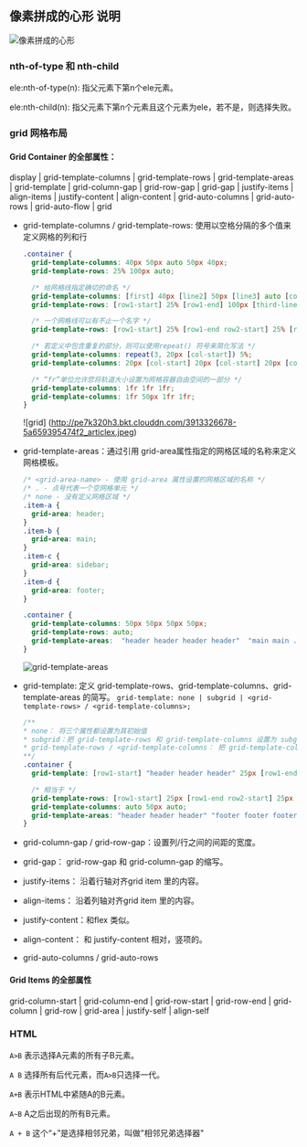 ## 像素拼成的心形 说明

![像素拼成的心形](http://pela5ecqg.bkt.clouddn.com/WechatIMG37.png)

### nth-of-type 和 nth-child
  ele:nth-of-type(n): 指父元素下第n个ele元素。

  ele:nth-child(n): 指父元素下第n个元素且这个元素为ele，若不是，则选择失败。

### grid 网格布局
#### Grid Container 的全部属性：

  display | grid-template-columns | grid-template-rows | grid-template-areas | grid-template | grid-column-gap | grid-row-gap | grid-gap | justify-items | align-items | justify-content | align-content | grid-auto-columns | grid-auto-rows | grid-auto-flow | grid

- grid-template-columns / grid-template-rows: 使用以空格分隔的多个值来定义网格的列和行
  ``` css
  .container {
    grid-template-columns: 40px 50px auto 50px 40px;
    grid-template-rows: 25% 100px auto;

    /* 给网格线指定确切的命名 */
    grid-template-columns: [first] 40px [line2] 50px [line3] auto [col4-start] 50px [five] 40px [end];
    grid-template-rows: [row1-start] 25% [row1-end] 100px [third-line] auto [last-line];

    /* 一个网格线可以有不止一个名字 */
    grid-template-rows: [row1-start] 25% [row1-end row2-start] 25% [row2-end];

    /* 若定义中包含重复的部分，则可以使用repeat() 符号来简化写法 */
    grid-template-columns: repeat(3, 20px [col-start]) 5%;
    grid-template-columns: 20px [col-start] 20px [col-start] 20px [col-start] 5%;

    /* “fr”单位允许您将轨道大小设置为网格容器自由空间的一部分 */
    grid-template-columns: 1fr 1fr 1fr;
    grid-template-columns: 1fr 50px 1fr 1fr;
  }
  ```
  ![grid] (http://pe7k320h3.bkt.clouddn.com/3913326678-5a659395474f2_articlex.jpeg)


- grid-template-areas：通过引用 grid-area属性指定的网格区域的名称来定义网格模板。
  ``` css
  /* <grid-area-name> - 使用 grid-area 属性设置的网格区域的名称 */
  /* . - 点号代表一个空网格单元 */
  /* none - 没有定义网格区域 */
  .item-a {
    grid-area: header;
  }
  .item-b {
    grid-area: main;
  }
  .item-c {
    grid-area: sidebar;
  }
  .item-d {
    grid-area: footer;
  }

  .container {
    grid-template-columns: 50px 50px 50px 50px;
    grid-template-rows: auto;
    grid-template-areas:  "header header header header"  "main main . sidebar" "footer footer footer footer";
  }
  ```

  ![grid-template-areas](https://image-static.segmentfault.com/354/130/3541302653-5a65939515d89)

- grid-template: 定义 grid-template-rows、grid-template-columns、grid-template-areas 的简写。
    `grid-template: none | subgrid | <grid-template-rows> / <grid-template-columns>;`
  ``` css
  /**
  * none： 将三个属性都设置为其初始值
  * subgrid：把 grid-template-rows 和 grid-template-columns 设置为 subgrid, 并且 grid-template-areas 设置为初始值。
  * grid-template-rows / <grid-template-columns： 把 grid-template-columns 和 grid-template-rows 设置为指定值, 与此同时, 设置grid-template-areas 为 none
  **/
  .container {
    grid-template: [row1-start] "header header header" 25px [row1-end] [row2-start] "footer footer footer" 25px [row2-end] / auto 50px auto;

    /* 相当于 */
    grid-template-rows: [row1-start] 25px [row1-end row2-start] 25px [row2-end];
    grid-template-columns: auto 50px auto;
    grid-template-areas: "header header header" "footer footer footer";
  }
  ```

- grid-column-gap / grid-row-gap：设置列/行之间的间距的宽度。
- grid-gap： grid-row-gap 和 grid-column-gap 的缩写。
- justify-items： 沿着行轴对齐grid item 里的内容。
- align-items： 沿着列轴对齐grid item 里的内容。
- justify-content：和flex 类似。
- align-content： 和 justify-content 相对，竖项的。
- grid-auto-columns / grid-auto-rows

#### Grid Items 的全部属性
  grid-column-start | grid-column-end | grid-row-start | grid-row-end | grid-column | grid-row | grid-area | justify-self | align-self

### HTML
`A>B` 表示选择A元素的所有子B元素。

`A B` 选择所有后代元素，而`A>B`只选择一代。

`A+B` 表示HTML中紧随A的B元素。

`A~B` A之后出现的所有B元素。

`A + B` 这个“+”是选择相邻兄弟，叫做"相邻兄弟选择器"
